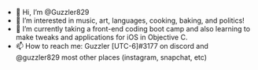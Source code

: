 - 👋 Hi, I’m @Guzzler829
- 👀 I’m interested in music, art, languages, cooking, baking, and politics!
- 🌱 I’m currently taking a front-end coding boot camp and also learning to make tweaks and applications for iOS in Objective C.
- 📫 How to reach me: Guzzler [UTC-6]#3177 on discord and @guzzler829 most other places (instagram, snapchat, etc)

<!---
Guzzler829/Guzzler829 is a ✨ special ✨ repository because its `README.md` (this file) appears on your GitHub profile.
You can click the Preview link to take a look at your changes.
--->
